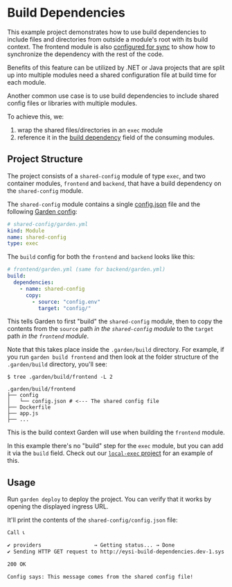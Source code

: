# Build Dependencies

This example project demonstrates how to use build dependencies to include files and directories from outside a module's root with its build context.
The frontend module is also [configured for sync](frontend/garden.yml#L13-L23) to show how to synchronize the dependency with the rest of the code.

Benefits of this feature can be utilized by .NET or Java projects that are split up into multiple modules need a shared configuration file at build time for each module.

Another common use case is to use build dependencies to include shared config files or libraries with multiple modules.

To achieve this, we:

1. wrap the shared files/directories in an `exec` module
2. reference it in the [build dependency](https://docs.garden.io/reference/module-types/container#build-dependencies) field of the consuming modules.

## Project Structure

The project consists of a `shared-config` module of type `exec`, and two container modules, `frontend` and `backend`, that have a build dependency on the `shared-config` module.

The `shared-config` module contains a single [config.json](shared-config/config.json) file and the following [Garden config](shared-config/garden.yml):

```yaml
# shared-config/garden.yml
kind: Module
name: shared-config
type: exec
```

The `build` config for both the `frontend` and `backend` looks like this:

```yaml
# frontend/garden.yml (same for backend/garden.yml)
build:
  dependencies:
    - name: shared-config
      copy:
        - source: "config.env"
          target: "config/"
```

This tells Garden to first "build" the `shared-config` module, then to copy the contents from the `source` path *in the `shared-config` module* to the `target` path *in the `frontend` module*.

Note that this takes place inside the `.garden/build` directory. For example, if you run `garden build frontend` and then look at the folder structure of the `.garden/build` directory, you'll see:

```console
$ tree .garden/build/frontend -L 2

.garden/build/frontend
├── config
│   └── config.json # <--- The shared config file
├── Dockerfile
├── app.js
├── ...
```

This is the build context Garden will use when building the `frontend` module.

In this example there's no "build" step for the `exec` module, but you can add it via the `build` field. Check out our [`local-exec` project](../local-exec/README.md) for an example of this.

## Usage

Run `garden deploy` to deploy the project. You can verify that it works by opening the displayed ingress URL.

It'll print the contents of the `shared-config/config.json` file:

```sh
Call 📞

✔ providers                 → Getting status... → Done
✔ Sending HTTP GET request to http://eysi-build-dependencies.dev-1.sys.garden/hello-frontend

200 OK

Config says: This message comes from the shared config file!
```
